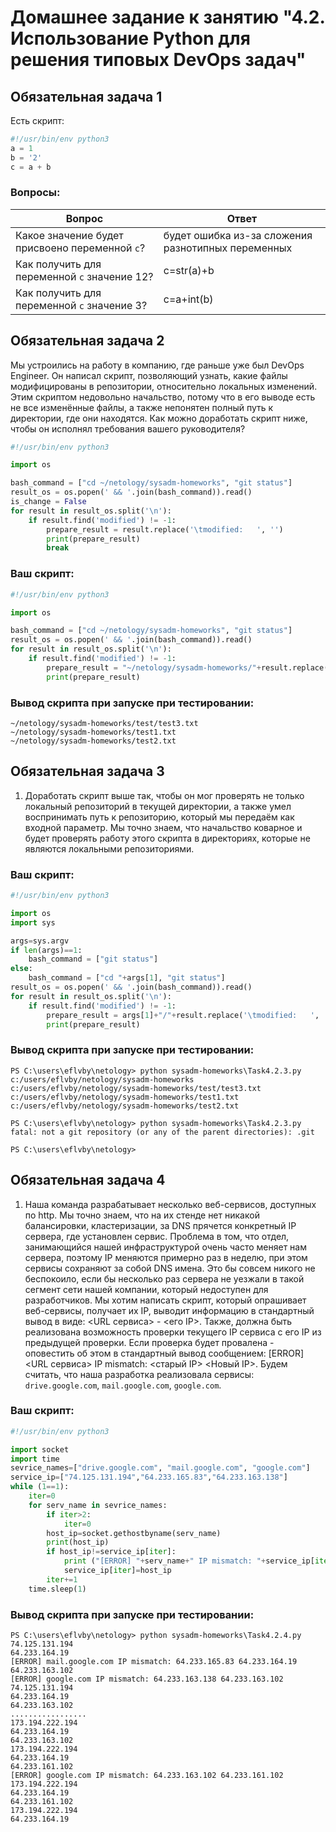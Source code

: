 # Домашнее задание к занятию "4.2. Использование Python для решения типовых DevOps задач"

## Обязательная задача 1

Есть скрипт:
```python
#!/usr/bin/env python3
a = 1
b = '2'
c = a + b
```

### Вопросы:
| Вопрос  | Ответ |
| ------------- | ------------- |
| Какое значение будет присвоено переменной `c`?  | будет ошибка из-за сложения разнотипных переменных  |
| Как получить для переменной `c` значение 12?  | с=str(a)+b  |
| Как получить для переменной `c` значение 3?  | c=a+int(b)  |

## Обязательная задача 2
Мы устроились на работу в компанию, где раньше уже был DevOps Engineer. Он написал скрипт, позволяющий узнать, какие файлы модифицированы в репозитории, относительно локальных изменений. Этим скриптом недовольно начальство, потому что в его выводе есть не все изменённые файлы, а также непонятен полный путь к директории, где они находятся. Как можно доработать скрипт ниже, чтобы он исполнял требования вашего руководителя?

```python
#!/usr/bin/env python3

import os

bash_command = ["cd ~/netology/sysadm-homeworks", "git status"]
result_os = os.popen(' && '.join(bash_command)).read()
is_change = False
for result in result_os.split('\n'):
    if result.find('modified') != -1:
        prepare_result = result.replace('\tmodified:   ', '')
        print(prepare_result)
        break
```

### Ваш скрипт:
```python
#!/usr/bin/env python3

import os

bash_command = ["cd ~/netology/sysadm-homeworks", "git status"]
result_os = os.popen(' && '.join(bash_command)).read()
for result in result_os.split('\n'):
    if result.find('modified') != -1:
        prepare_result = "~/netology/sysadm-homeworks/"+result.replace('\tmodified:   ', '')
        print(prepare_result)
```

### Вывод скрипта при запуске при тестировании:
```
~/netology/sysadm-homeworks/test/test3.txt
~/netology/sysadm-homeworks/test1.txt
~/netology/sysadm-homeworks/test2.txt
```

## Обязательная задача 3
1. Доработать скрипт выше так, чтобы он мог проверять не только локальный репозиторий в текущей директории, а также умел воспринимать путь к репозиторию, который мы передаём как входной параметр. Мы точно знаем, что начальство коварное и будет проверять работу этого скрипта в директориях, которые не являются локальными репозиториями.

### Ваш скрипт:
```python
#!/usr/bin/env python3

import os
import sys

args=sys.argv
if len(args)==1:
    bash_command = ["git status"]
else:
    bash_command = ["cd "+args[1], "git status"]
result_os = os.popen(' && '.join(bash_command)).read()
for result in result_os.split('\n'):
    if result.find('modified') != -1:
        prepare_result = args[1]+"/"+result.replace('\tmodified:   ', '')
        print(prepare_result)
```

### Вывод скрипта при запуске при тестировании:
```
PS C:\users\eflvby\netology> python sysadm-homeworks\Task4.2.3.py c:/users/eflvby/netology/sysadm-homeworks
c:/users/eflvby/netology/sysadm-homeworks/test/test3.txt
c:/users/eflvby/netology/sysadm-homeworks/test1.txt
c:/users/eflvby/netology/sysadm-homeworks/test2.txt

PS C:\users\eflvby\netology> python sysadm-homeworks\Task4.2.3.py
fatal: not a git repository (or any of the parent directories): .git

PS C:\users\eflvby\netology> 
```

## Обязательная задача 4
1. Наша команда разрабатывает несколько веб-сервисов, доступных по http. Мы точно знаем, что на их стенде нет никакой балансировки, кластеризации, за DNS прячется конкретный IP сервера, где установлен сервис. Проблема в том, что отдел, занимающийся нашей инфраструктурой очень часто меняет нам сервера, поэтому IP меняются примерно раз в неделю, при этом сервисы сохраняют за собой DNS имена. Это бы совсем никого не беспокоило, если бы несколько раз сервера не уезжали в такой сегмент сети нашей компании, который недоступен для разработчиков. Мы хотим написать скрипт, который опрашивает веб-сервисы, получает их IP, выводит информацию в стандартный вывод в виде: <URL сервиса> - <его IP>. Также, должна быть реализована возможность проверки текущего IP сервиса c его IP из предыдущей проверки. Если проверка будет провалена - оповестить об этом в стандартный вывод сообщением: [ERROR] <URL сервиса> IP mismatch: <старый IP> <Новый IP>. Будем считать, что наша разработка реализовала сервисы: `drive.google.com`, `mail.google.com`, `google.com`.

### Ваш скрипт:
```python
#!/usr/bin/env python3

import socket
import time
sevrice_names=["drive.google.com", "mail.google.com", "google.com"]
service_ip=["74.125.131.194","64.233.165.83","64.233.163.138"]
while (1==1):
    iter=0
    for serv_name in sevrice_names:
        if iter>2:
            iter=0
        host_ip=socket.gethostbyname(serv_name)
        print(host_ip)
        if host_ip!=service_ip[iter]:
            print ("[ERROR] "+serv_name+" IP mismatch: "+service_ip[iter]+" "+host_ip)
            service_ip[iter]=host_ip
        iter+=1
    time.sleep(1)
```

### Вывод скрипта при запуске при тестировании:
```
PS C:\users\eflvby\netology> python sysadm-homeworks\Task4.2.4.py
74.125.131.194
64.233.164.19
[ERROR] mail.google.com IP mismatch: 64.233.165.83 64.233.164.19
64.233.163.102
[ERROR] google.com IP mismatch: 64.233.163.138 64.233.163.102
74.125.131.194
64.233.164.19
64.233.163.102
.................
173.194.222.194
64.233.164.19
64.233.163.102
173.194.222.194
64.233.164.19
64.233.161.102
[ERROR] google.com IP mismatch: 64.233.163.102 64.233.161.102
173.194.222.194
64.233.164.19
64.233.161.102
173.194.222.194
64.233.164.19
```

